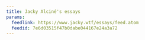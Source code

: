 ```yaml
---
title: Jacky Alciné's essays
params:
  feedlink: https://www.jacky.wtf/essays/feed.atom
  feedid: 7e6d03515f47b0dabe044167e24a3a72
---
```

